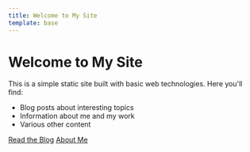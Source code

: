 ```yaml
---
title: Welcome to My Site
template: base
---
```


# Welcome to My Site

This is a simple static site built with basic web technologies. Here you'll find:

- Blog posts about interesting topics
- Information about me and my work
- Various other content

[Read the Blog]({{basePath}}/blog)
[About Me]({{basePath}}/about) 